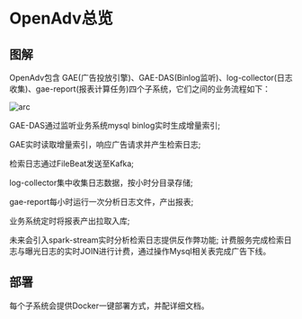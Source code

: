 # OpenAdv总览



## 图解

OpenAdv包含 GAE(广告投放引擎)、GAE-DAS(Binlog监听)、log-collector(日志收集)、gae-report(报表计算任务)四个子系统，它们之间的业务流程如下：

![arc](http://ovbyjzegm.bkt.clouddn.com/all-arc3.jpg)

GAE-DAS通过监听业务系统mysql binlog实时生成增量索引;

GAE实时读取增量索引，响应广告请求并产生检索日志;

检索日志通过FileBeat发送至Kafka;

log-collector集中收集日志数据，按小时分目录存储;

gae-report每小时运行一次分析日志文件，产出报表;

业务系统定时将报表产出拉取入库;

  

未来会引入spark-stream实时分析检索日志提供反作弊功能; 计费服务完成检索日志与曝光日志的实时JOIN进行计费，通过操作Mysql相关表完成广告下线。



## 部署

每个子系统会提供Docker一键部署方式，并配详细文档。

